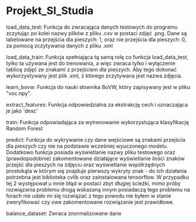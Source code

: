 # Projekt_SI_Studia


load_data_test: 
  Funkcja do zwracająca danych testowych do programu zczytując po kolei nazwy plików z pliku .csv w postaci zdjęć .png. Dane są labelowane na przejścia dla pieszych: 1, oraz nie przejścia dla pieszych: 0, za pomocą zczytywania danych z pliku .xml
  
  
load_data_train:
  Funkcja spełniająca tą samą rolę co funkcja load_data_test, tylko ta używana jest do trenowania, a więc zwraca tylko i wyłączenie tablicę zdjęć ze znakami z przejściem dla         pieszych. Aby tego dokonać wykorzystywany jest plik .xml, z którego zczytywana jest nazwa zdjęcia.


learn_bovw:
   Funkcja do nauki słownika BoVW, który zapisywany jest w pliku  "voc.npy".
  
  
extract_features:
  Funkcja odpowiedzialna za ekstrakcję cech i oznaczająca je jako 'desc'
  
  
train:
  Funkcja odpowiadająca za wytrenowanie wykorzystująca klasyfikację Random Forest
  
  
predict:
  Funkcja do wykrywanie czy dane wejściowe są znakami przejścia dla pieszych czy nie na podstawie wcześniej wyuczonego modelu. Dodatkowo funkcja posiada wyświetlanie nazwy pliku   testowego oraz (prawdopodobnie)  zakomentowane działające wyświetlanie ilości znaków przejść dla pieszych na zdjęciu oraz wyświetlanie współrzędnych prostokąta w którym się     znajduje pierwszy wykryty znak - do ich działania potrzebna jest biblioteka cvlib oraz zainstalowana tensorflow. W przypadku tej 2 występował u mnie błąd w postaci zbyt     długiej  ścieżki, mimo próby rozwiązania problemu drogą wskazaną innym posiadaczą tego problemu na forach nie udało mi się rozwiązać z tego powodu nie byłem w stanie  zweryfikować czy owe   zakomentowane rozwiązanie jest prawidłowe.
  
  
 balance_dataset:
  Zwraca znormalizowane dane
